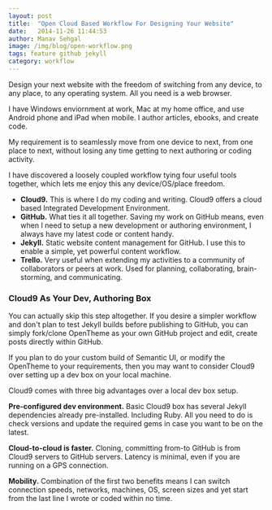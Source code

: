 ```yaml
---
layout: post
title:  "Open Cloud Based Workflow For Designing Your Website"
date:   2014-11-26 11:44:53
author: Manav Sehgal
image: /img/blog/open-workflow.png
tags: feature github jekyll
category: workflow
---
```


Design your next website with the freedom of switching from any device, to any place, to any operating system. All you need is a web browser.

I have Windows enviornment at work, Mac at my home office, and use Android phone and iPad when mobile. I author articles, ebooks, and create code.

My requirement is to seamlessly move from one device to next, from one place to next, without losing any time getting to next authoring or coding activity.

I have discovered a loosely coupled workflow tying four useful tools together, which lets me enjoy this any device/OS/place freedom.

- **Cloud9.** This is where I do my coding and writing. Cloud9 offers a cloud based Integrated Development Environment.
- **GitHub.** What ties it all together. Saving my work on GitHub means, even when I need to setup a new development or authoring environment, I always have my latest code or content handy.
- **Jekyll.** Static website content management for GitHub. I use this to enable a simple, yet powerful content workflow.
- **Trello.** Very useful when extending my activities to a community of collaborators or peers at work. Used for planning, collaborating, brain-storming, and communicating.

### Cloud9 As Your Dev, Authoring Box

You can actually skip this step altogether. 
If you desire a simpler workflow and don't plan to test Jekyll builds before publishing to GitHub, 
you can simply fork/clone OpenTheme as your own GitHub project and edit, create posts directly within GitHub.

If you plan to do your custom build of Semantic UI, or modify the OpenTheme to your requirements, 
then you may want to consider Cloud9 over setting up a dev box on your local machine.

Cloud9 comes with three big advantages over a local dev box setup.

**Pre-configured dev environment.** Basic Cloud9 box has several Jekyll dependencies already pre-installed. 
Including Ruby. All you need to do is check versions and update the required gems in case you want to be on the latest.

**Cloud-to-cloud is faster.** Cloning, committing from-to GitHub is from Cloud9 servers to GitHub servers. 
Latency is minimal, even if you are running on a GPS connection.

**Mobility.** Combination of the first two benefits means I can switch connection speeds, networks, machines, OS, 
screen sizes and yet start from the last line I wrote or coded within no time.

